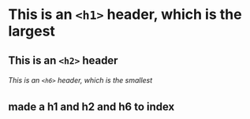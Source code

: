 # This is an `<h1>` header, which is the largest

## This is an `<h2>` header

###### This is an `<h6>` header, which is the smallest

## made a h1 and h2 and h6 to index
